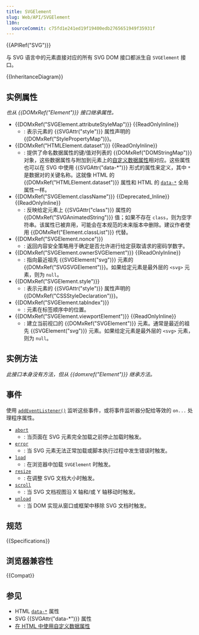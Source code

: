 ```yaml
---
title: SVGElement
slug: Web/API/SVGElement
l10n:
  sourceCommit: c75fd1e241ed19f19400edb2765651949f35931f
---
```


{{APIRef("SVG")}}

与 SVG 语言中的元素直接对应的所有 SVG DOM 接口都派生自 `SVGElement` 接口。

{{InheritanceDiagram}}

## 实例属性

_也从 {{DOMxRef("Element")}} 接口继承属性。_

- {{DOMxRef("SVGElement.attributeStyleMap")}} {{ReadOnlyInline}}
  - : 表示元素的 {{SVGAttr("style")}} 属性声明的 {{DOMxRef("StylePropertyMap")}}。
- {{DOMxRef("HTMLElement.dataset")}} {{ReadOnlyInline}}
  - : 提供了命名数据属性的键/值对列表的 {{DOMxRef("DOMStringMap")}} 对象，这些数据属性与附加到元素上的[自定义数据属性](/zh-CN/docs/Learn/HTML/Howto/Use_data_attributes)相对应。这些属性也可以在 SVG 中使用 {{SVGAttr("data-*")}} 形式的属性来定义，其中 `*` 是数据对的关键名称。这就像 HTML 的 {{DOMxRef("HTMLElement.dataset")}} 属性和 HTML 的 [`data-*`](/zh-CN/docs/Web/HTML/Global_attributes/data-*) 全局属性一样。
- {{DOMxRef("SVGElement.className")}} {{Deprecated_Inline}} {{ReadOnlyInline}}
  - : 反映给定元素上 {{SVGAttr("class")}} 属性的 {{DOMxRef("SVGAnimatedString")}} 值；如果不存在 `class`，则为空字符串。该属性已被弃用，可能会在本规范的未来版本中删除。建议作者使用 {{DOMxRef("Element.classList")}} 代替。
- {{DOMxRef("SVGElement.nonce")}}
  - : 返回内容安全策略用于确定是否允许进行给定获取请求的密码学数字。
- {{DOMxRef("SVGElement.ownerSVGElement")}} {{ReadOnlyInline}}
  - : 指向最近祖先 {{SVGElement("svg")}} 元素的 {{DOMxRef("SVGSVGElement")}}。如果给定元素是最外层的 `<svg>` 元素，则为 `null`。
- {{DOMxRef("SVGElement.style")}}
  - : 表示元素的 {{SVGAttr("style")}} 属性声明的 {{DOMxRef("CSSStyleDeclaration")}}。
- {{DOMxRef("SVGElement.tabIndex")}}
  - : 元素在标签顺序中的位置。
- {{DOMxRef("SVGElement.viewportElement")}} {{ReadOnlyInline}}
  - : 建立当前视口的 {{DOMxRef("SVGElement")}} 元素。通常是最近的祖先 {{SVGElement("svg")}} 元素。如果给定元素是最外层的 `<svg>` 元素，则为 `null`。

## 实例方法

_此接口本身没有方法，但从 {{domxref("Element")}} 继承方法。_

## 事件

使用 [`addEventListener()`](/zh-CN/docs/Web/API/EventTarget/addEventListener) 监听这些事件，或将事件监听器分配给等效的 `on...` 处理程序属性。

- [`abort`](/zh-CN/docs/Web/API/SVGElement/abort_event)
  - : 当页面在 SVG 元素完全加载之前停止加载时触发。
- [`error`](/zh-CN/docs/Web/API/SVGElement/error_event)
  - : 当 SVG 元素无法正常加载或脚本执行过程中发生错误时触发。
- [`load`](/zh-CN/docs/Web/API/SVGElement/load_event)
  - : 在浏览器中加载 `SVGElement` 时触发。
- [`resize`](/zh-CN/docs/Web/API/SVGElement/resize_event)
  - : 在调整 SVG 文档大小时触发。
- [`scroll`](/zh-CN/docs/Web/API/SVGElement/scroll_event)
  - : 当 SVG 文档视图沿 X 轴和/或 Y 轴移动时触发。
- [`unload`](/zh-CN/docs/Web/API/SVGElement/unload_event)
  - : 当 DOM 实现从窗口或框架中移除 SVG 文档时触发。

## 规范

{{Specifications}}

## 浏览器兼容性

{{Compat}}

## 参见

- HTML [`data-*`](/zh-CN/docs/Web/HTML/Global_attributes/data-*) 属性
- SVG {{SVGAttr("data-*")}} 属性
- [在 HTML 中使用自定义数据属性](/zh-CN/docs/Learn/HTML/Howto/Use_data_attributes)
